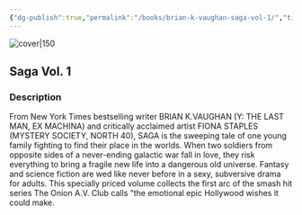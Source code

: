 ```yaml
---
{"dg-publish":true,"permalink":"/books/brian-k-vaughan-saga-vol-1/","title":"\"Saga Vol. 1\"","tags":["graphic-novel","Fantasy","science-fiction"]}
---
```




![cover|150](http://books.google.com/books/content?id=PbMWAgAAQBAJ&printsec=frontcover&img=1&zoom=1&edge=curl&source=gbs_api)

## Saga Vol. 1

### Description

From New York Times bestselling writer BRIAN K.VAUGHAN (Y: THE LAST MAN, EX MACHINA) and critically acclaimed artist FIONA STAPLES (MYSTERY SOCIETY, NORTH 40), SAGA is the sweeping tale of one young family fighting to find their place in the worlds. When two soldiers from opposite sides of a never-ending galactic war fall in love, they risk everything to bring a fragile new life into a dangerous old universe. Fantasy and science fiction are wed like never before in a sexy, subversive drama for adults. This specially priced volume collects the first arc of the smash hit series The Onion A.V. Club calls "the emotional epic Hollywood wishes it could make.
```